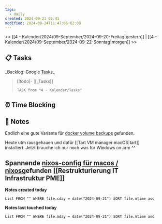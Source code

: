 ```yaml
---
tags:
  - daily
created: 2024-09-21 02:41
modified: 2024-09-24T11:47:06+02:00
---
```

<< [[4 - Kalender/2024/09-September/2024-09-20-Freitag|gestern]]  | [[4 - Kalender/2024/09-September/2024-09-22-Sonntag|morgen]] >>
## 📋 Tasks
_Backlog: Google [Tasks_](https://calendar.google.com/calendar/u/0/r/tasks)

> [!todo]- [[_Tasks]]
> ```dataview
> TASK from "4 - Kalender/Tasks"
> ```
## ⏰ Time Blocking
## 📝 Notes
Endlich eine gute Variante für [docker volume backups](https://offen.github.io/docker-volume-backup/) gefunden.

Heute utm rausgehauen und dafür [[Tart VM manager macOS|tart]] installiert. Jetzt  brauche ich nur noch was für Windows on arm ^^

Spannende [nixos-config für macos / nixos](https://github.com/dustinlyons/nixos-config?tab=readme-ov-file#nix-config-for-macos--nixos)gefunden
[[Restrukturierung IT Infrastruktur PME]]
---

**Notes created today**
```dataview
List FROM "" WHERE file.cday = date("2024-09-21") SORT file.mtime asc
```

 **Notes last touched today**
 
```dataview
List FROM "" WHERE file.mday = date("2024-09-21") SORT file.mtime asc
```